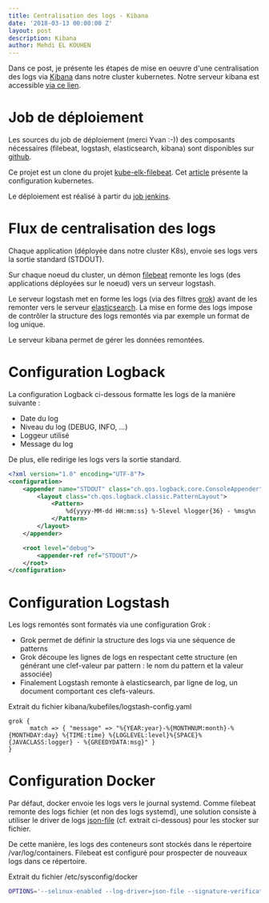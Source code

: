```yaml
---
title: Centralisation des logs - Kibana
date: '2018-03-13 00:00:00 Z'
layout: post
description: Kibana
author: Mehdi EL KOUHEN
---
```


Dans ce post, je présente les étapes de mise en oeuvre d'une centralisation des logs via [Kibana](https://www.elastic.co/fr/products/kibana) dans notre cluster kubernetes. Notre serveur kibana est accessible [via ce lien](http://kibana.k8.wildwidewest.xyz/).

# Job de déploiement 

Les sources du job de déploiement (merci Yvan :-)) des composants nécessaires (filebeat, logstash, elasticsearch, kibana) sont disponibles sur [github](https://github.com/SofteamOuest/kibana). 

Ce projet est un clone du projet [kube-elk-filebeat](https://github.com/komljen/kube-elk-filebeat). Cet [article](https://crondev.com/elk-stack-kubernetes) présente la configuration kubernetes.

Le déploiement est réalisé à partir du [job jenkins](http://jenkins.k8.wildwidewest.xyz/job/kibana/job/master/).


# Flux de centralisation des logs

Chaque application (déployée dans notre cluster K8s), envoie ses logs vers la sortie standard (STDOUT).

Sur chaque noeud du cluster, un démon [filebeat](https://www.elastic.co/fr/products/beats/filebeat) remonte les logs (des applications déployées sur le noeud) vers un serveur logstash.

Le serveur logstash met en forme les logs (via des filtres [grok](https://www.elastic.co/guide/en/logstash/current/plugins-filters-grok.html)) avant de les remonter vers le serveur [elasticsearch](https://www.elastic.co/fr/products/elasticsearch). La mise en forme des logs impose de contrôler la structure des logs remontés via par exemple un format de log unique.

Le serveur kibana permet de gérer les données remontées.


# Configuration Logback

La configuration Logback ci-dessous formatte les logs de la manière suivante :

* Date du log
* Niveau du log (DEBUG, INFO, ...)
* Loggeur utilisé
* Message du log

De plus, elle redirige les logs vers la sortie standard.

```xml
<?xml version="1.0" encoding="UTF-8"?>
<configuration>
    <appender name="STDOUT" class="ch.qos.logback.core.ConsoleAppender">
        <layout class="ch.qos.logback.classic.PatternLayout">
            <Pattern>
                %d{yyyy-MM-dd HH:mm:ss} %-5level %logger{36} - %msg%n
            </Pattern>
        </layout>
    </appender>

    <root level="debug">
        <appender-ref ref="STDOUT"/>
    </root>
</configuration>
```

# Configuration Logstash

Les logs remontés sont formatés via une configuration Grok : 

* Grok permet de définir la structure des logs via une séquence de patterns 
* Grok découpe les lignes de logs en respectant cette structure (en générant une clef-valeur par pattern : le nom du pattern et la valeur associée)
* Finalement Logstash remonte à elasticsearch, par ligne de log, un document comportant ces clefs-valeurs.

Extrait du fichier kibana/kubefiles/logstash-config.yaml

```
grok {
      match => { "message" => "%{YEAR:year}-%{MONTHNUM:month}-%{MONTHDAY:day} %{TIME:time} %{LOGLEVEL:level}%{SPACE}%{JAVACLASS:logger} - %{GREEDYDATA:msg}" }
}
```

# Configuration Docker

Par défaut, docker envoie les logs vers le journal systemd. Comme filebeat remonte des logs fichier (et non des logs systemd), une solution consiste à utiliser le driver de logs [json-file](https://docs.docker.com/config/containers/logging/json-file/) (cf. extrait ci-dessous) pour les stocker sur fichier. 

De cette manière, les logs des conteneurs sont stockés dans le répertoire /var/log/containers. Filebeat est configuré pour prospecter de nouveaux logs dans ce répertoire.

Extrait du fichier /etc/sysconfig/docker

```bash
OPTIONS='--selinux-enabled --log-driver=json-file --signature-verification=false'
```

